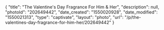{
    "title": "The Valentine's Day Fragrance For Him & Her",
    "description": null,
    "photoId": "202649442",
    "date_created": "1550020928",
    "date_modified": "1550021313",
    "type": "captivate",
    "layout": "photo",
    "url": "\/p\/the-valentines-day-fragrance-for-him-her\/202649442"
}